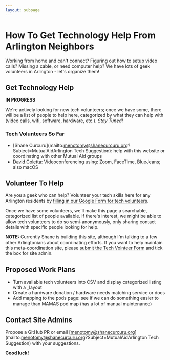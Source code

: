 ```yaml
---
layout: subpage
---
```


# How To Get Technology Help From Arlington Neighbors

Working from home and can't connect?  Figuring out how to setup video calls?  Missing a cable, or need computer help?  We have lots of geek volunteers in Arlington - let's organize them!

## Get Technology Help

**IN PROGRESS**

We're actively looking for new tech volunteers; once we have some, there will be a list of people to help here, categorized by what they can help with (video calls, wifi, software, hardware, etc.).  _Stay Tuned!_

### Tech Volunteers So Far

- [Shane Curcuru](mailto:menotomy@shanecurcuru.org?Subject=MutualAidArlington Tech Suggestion): help with this website or coordinating with other Mutual Aid groups
- [David Coletta](mailto:david@colettas.org): Videoconferencing using: Zoom, FaceTime, BlueJeans; also macOS

## Volunteer To Help

Are you a geek who can help?  Volunteer your tech skills here for any Arlington residents by [filling in our Google Form for tech volunteers](https://forms.gle/uwiPfacsSabgk9v67).

Once we have some volunteers, we'll make this page a searchable, categorized list of people available.  If there's interest, we might be able to allow tech volunteers to do so semi-anonymously, only sharing contact details with specific people looking for help.

**NOTE:** Currently Shane is building this site, although I'm talking to a few other Arlingtonians about coordinating efforts.  If you want to help maintain this meta-coordination site, please [submit the Tech Volnteer Form](https://forms.gle/uwiPfacsSabgk9v67) and tick the box for site admin.

## Proposed Work Plans

- Turn available tech volunteers into CSV and display categorized listing with a _layout
- Create a hardware donation / hardware needs matching service or docs
- Add mapping to the pods page: see if we can do something easier to manage than MAMAS pod map (has a lot of manual maintenance)

## Contact Site Admins 

Propose a GitHub PR or email [menotomy@shanecurcuru.org](mailto:menotomy@shanecurcuru.org?Subject=MutualAidArlington Tech Suggestion) with your suggestions.

**Good luck!**